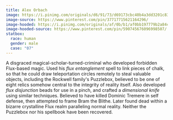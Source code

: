 ```yaml
---
title: Alex Orbach
image: https://i.pinimg.com/originals/d6/91/73/d69173cbc40b4a3dd3201c83fdcedd65.png
image-source: https://www.pinterest.com/pin/37717715621164296/
image-hooded: https://i.pinimg.com/originals/af/0b/b1/af0bb197779b2a84c88d5f168274f75f.jpg
image-hooded-source: https://www.pinterest.com/pin/590745676096998507/
statbox:
  race: human
  gender: male
  case: "07"
---
```


A disgraced magical-scholar-turned-criminal who developed forbidden Flux-based magic. Used his *flux entanglement* spell to link pieces of chalk, so that he could draw teleportation circles remotely to steal valuable objects, including the Rockwell family's Puzzlebox, believed to be one of eight relics somehow central to the integrity of reality itself. Also developed *flux disjunction* beads for use in a pinch, and crafted a *dimensional knife* using similar techniques. Believed to have killed Dominic Tremere in self defense, then attempted to frame Bram the Blithe. Later found dead within a bizarre crystalline Flux realm paralleling normal reality. Neither the Puzzlebox nor his spellbook have been recovered.
